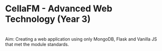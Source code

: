 # CellaFM - Advanced Web Technology (Year 3)
# 

Aim: Creating a web application using only MongoDB, Flask and Vanilla JS that met the module standards.


